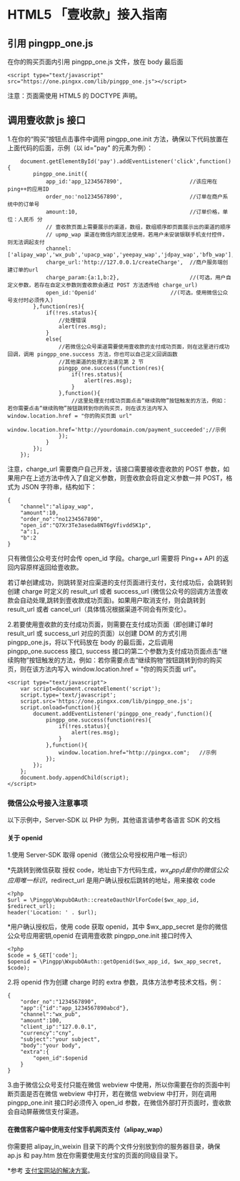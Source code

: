 # HTML5 「壹收款」接入指南

## 引用 pingpp_one.js

在你的购买页面内引用 pingpp_one.js 文件，放在 body 最后面

    <script type="text/javascript" src="https://one.pingxx.com/lib/pingpp_one.js"></script>

注意：页面需使用 HTML5 的 DOCTYPE 声明<!DOCTYPE html>。

## 调用壹收款 js 接口

1.在你的“购买”按钮点击事件中调用 pingpp_one.init 方法，确保以下代码放置在上面代码的后面，示例（以 id="pay" 的元素为例）：

        document.getElementById('pay').addEventListener('click',function(){
            pingpp_one.init({
                app_id:'app_1234567890',                     //该应用在ping++的应用ID
                order_no:'no1234567890',                     //订单在商户系统中的订单号
                amount:10,                                   //订单价格，单位：人民币 分
                // 壹收款页面上需要展示的渠道，数组，数组顺序即页面展示出的渠道的顺序
                // upmp_wap 渠道在微信内部无法使用，若用户未安装银联手机支付控件，则无法调起支付
                channel:['alipay_wap','wx_pub','upacp_wap','yeepay_wap','jdpay_wap','bfb_wap'],
                charge_url:'http://127.0.0.1/createCharge',  //商户服务端创建订单的url
                charge_param:{a:1,b:2},                      //(可选，用户自定义参数，若存在自定义参数则壹收款会通过 POST 方法透传给 charge_url)
                open_id:'Openid'                       //(可选，使用微信公众号支付时必须传入)
            },function(res){
                if(!res.status){
                    //处理错误
                    alert(res.msg);
                }
                else{
                    //若微信公众号渠道需要使用壹收款的支付成功页面，则在这里进行成功回调，调用 pingpp_one.success 方法，你也可以自己定义回调函数
                    //其他渠道的处理方法请见第 2 节
                    pingpp_one.success(function(res){
                        if(!res.status){
                            alert(res.msg);
                        }
                    },function(){
                        //这里处理支付成功页面点击“继续购物”按钮触发的方法，例如：若你需要点击“继续购物”按钮跳转到你的购买页，则在该方法内写入 window.location.href = "你的购买页面 url"
                        window.location.href='http://yourdomain.com/payment_succeeded';//示例
                    });
                }
            });
        });

注意，charge_url 需要商户自己开发，该接口需要接收壹收款的 POST 参数，如果用户在上述方法中传入了自定义参数，则壹收款会将自定义参数一并 POST，格式为 JSON 字符串，结构如下：

    {
        "channel":"alipay_wap",
        "amount":10,
        "order_no":"no1234567890",
        "open_id":"Q7Xr3Te3aseda8NT6gVfivddSK1p",
        "a":1,
        "b":2
    }

只有微信公众号支付时会传 open_id 字段。charge_url 需要将 Ping++ API 的返回内容原样返回给壹收款。

若订单创建成功，则跳转至对应渠道的支付页面进行支付，支付成功后，会跳转到创建 charge 时定义的 result_url 或者 success_url (微信公众号的回调方法壹收款会自动处理,跳转到壹收款成功页面)。如果用户取消支付，则会跳转到 result_url 或者 cancel_url（具体情况根据渠道不同会有所变化）。

2.若要使用壹收款的支付成功页面，则需要在支付成功页面（即创建订单时 result_url 或 success_url 对应的页面）以创建 DOM 的方式引用 pingpp_one.js，将以下代码放在 body 的最后面，之后调用 pingpp_one.success 接口, success 接口的第二个参数为支付成功页面点击“继续购物”按钮触发的方法，例如：若你需要点击“继续购物”按钮跳转到你的购买页，则在该方法内写入 window.location.href = "你的购买页面 url"。

    <script type="text/javascript">
        var script=document.createElement('script');
        script.type='text/javascript';
        script.src='https://one.pingxx.com/lib/pingpp_one.js';
        script.onload=function(){
            document.addEventListener('pingpp_one_ready',function(){
                pingpp_one.success(function(res){
                    if(!res.status){
                        alert(res.msg);
                    }
                },function(){
                    window.location.href="http://pingxx.com";   //示例
                });
            });
        };
        document.body.appendChild(script);
    </script>

### 微信公众号接入注意事项

以下示例中，Server-SDK 以 PHP 为例，其他语言请参考各语言 SDK 的文档

#### 关于 openid

1.使用 Server-SDK 取得 openid（微信公众号授权用户唯一标识）

*先跳转到微信获取 授权 code，地址由下方代码生成，$wx_app_id 是你的微信公众应用唯一标识，$redirect_url 是用户确认授权后跳转的地址，用来接收 code

    <?php
    $url = \Pingpp\WxpubOAuth::createOauthUrlForCode($wx_app_id, $redirect_url);
    header('Location: ' . $url);

*用户确认授权后，使用 code 获取 openid，其中 $wx_app_secret 是你的微信公众号应用密钥,openid 在调用壹收款 pingpp_one.init 接口时传入

    <?php
    $code = $_GET['code'];
    $openid = \Pingpp\WxpubOAuth::getOpenid($wx_app_id, $wx_app_secret, $code);

2.将 openid 作为创建 charge 时的 extra 参数，具体方法参考技术文档，例：

    {
        "order_no":"1234567890",
        "app":{"id":"app_1234567890abcd"},
        "channel":"wx_pub",
        "amount":100,
        "client_ip":"127.0.0.1",
        "currency":"cny",
        "subject":"your subject",
        "body":"your body",
        "extra":{
            "open_id":$openid
        }
    }

3.由于微信公众号支付只能在微信 webview 中使用，所以你需要在你的页面中判断页面是否在微信 webview 中打开，若在微信 webview 中打开，则在调用 pingpp_one.init 接口时必须传入 open_id 参数，在微信外部打开页面时，壹收款会自动屏蔽微信支付渠道。

#### 在微信客户端中使用支付宝手机网页支付（alipay_wap）

你需要把 alipay_in_weixin 目录下的两个文件分别放到你的服务器目录，确保 ap.js 和 pay.htm 放在你需要使用支付宝的页面的同级目录下。

*参考 [支付宝网站的解决方案](https://cshall.alipay.com/enterprise/help_detail.htm?help_id=524702)。

